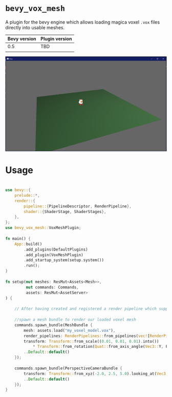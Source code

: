 
# `bevy_vox_mesh`

A plugin for the bevy engine which allows loading magica voxel `.vox` files directly into usable meshes. 

| Bevy version | Plugin version |
|--------------|----------------|
|    0.5       |      TBD       |
|              |                |

![demo screenshot](assets/screenshot.PNG)

# Usage

```rust

use bevy::{
    prelude::*,
    render::{
        pipeline::{PipelineDescriptor, RenderPipeline},
        shader::{ShaderStage, ShaderStages},
    },
};
use bevy_vox_mesh::VoxMeshPlugin;

fn main() {
    App::build()
        .add_plugins(DefaultPlugins)
        .add_plugin(VoxMeshPlugin)
        .add_startup_system(setup.system())
        .run();
}

fn setup(mut meshes: ResMut<Assets<Mesh>>,
         mut commands: Commands,
         assets: ResMut<AssetServer>
) {

    // After having created and registered a render pipeline which supports vertex coloring.

    //spawn a mesh bundle to render our loaded voxel mesh
    commands.spawn_bundle(MeshBundle {
        mesh: assets.load("my_voxel_model.vox"),
        render_pipelines: RenderPipelines::from_pipelines(vec![RenderPipeline::new(HANDLE_TO_PIPELINE_WITH_VERTEX_COLORING)]),
        transform: Transform::from_scale((0.01, 0.01, 0.01).into())
            * Transform::from_rotation(Quat::from_axis_angle(Vec3::Y, PI)),
        ..Default::default()
    });

    commands.spawn_bundle(PerspectiveCameraBundle {
        transform: Transform::from_xyz(-2.0, 2.5, 5.0).looking_at(Vec3::ZERO, Vec3::Y),
        ..Default::default()
    });
}


```